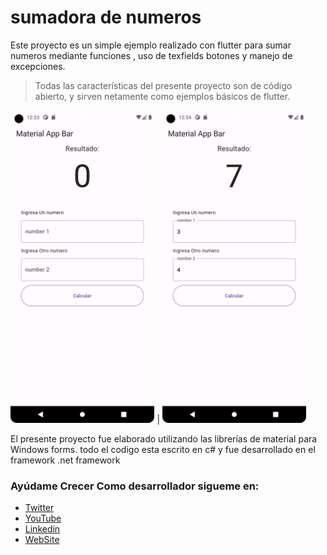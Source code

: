 # sumadora de numeros

Este proyecto es un simple ejemplo realizado con flutter 
para sumar numeros mediante funciones , uso de texfields botones y manejo de excepciones.

> Todas las características del presente proyecto son de código abierto, y sirven netamente como ejemplos básicos de flutter.

<img src="1.png" alt="foto1" height="500"/> | <img src="2.png" alt="foto2" height="500"/>

El presente proyecto fue elaborado utilizando las librerías de material para Windows forms. todo el codigo esta escrito en c# y fue desarrollado en el framework .net framework

### Ayúdame  Crecer Como desarrollador sigueme en:

- [Twitter](https://twitter.com/diaz190799)
- [YouTube](https://www.youtube.com/channel/UC9G8JpXyUztKxAO7H6ZVbgA)
- [Linkedin](https://www.linkedin.com/in/joan-david-diaz-704121210/)
- [WebSite](https://davidiazdev.com/)
